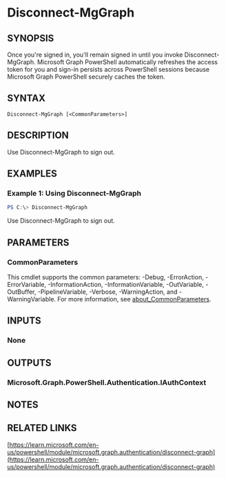 ﻿---
external help file: Microsoft.Graph.Authentication.dll-Help.xml
Module Name: Microsoft.Graph.Authentication
online version: https://learn.microsoft.com/en-us/powershell/module/microsoft.graph.authentication/disconnect-graph
schema: 2.0.0
---

# Disconnect-MgGraph

## SYNOPSIS
Once you're signed in, you'll remain signed in until you invoke Disconnect-MgGraph. Microsoft Graph PowerShell automatically refreshes the access token for you and sign-in persists across PowerShell sessions because Microsoft Graph PowerShell securely caches the token.

## SYNTAX

```
Disconnect-MgGraph [<CommonParameters>]
```

## DESCRIPTION
Use Disconnect-MgGraph to sign out.

## EXAMPLES

### Example 1: Using Disconnect-MgGraph
```powershell
PS C:\> Disconnect-MgGraph
```

Use Disconnect-MgGraph to sign out.

## PARAMETERS

### CommonParameters
This cmdlet supports the common parameters: -Debug, -ErrorAction, -ErrorVariable, -InformationAction, -InformationVariable, -OutVariable, -OutBuffer, -PipelineVariable, -Verbose, -WarningAction, and -WarningVariable. For more information, see [about_CommonParameters](http://go.microsoft.com/fwlink/?LinkID=113216).

## INPUTS

### None
## OUTPUTS

### Microsoft.Graph.PowerShell.Authentication.IAuthContext
## NOTES

## RELATED LINKS

[https://learn.microsoft.com/en-us/powershell/module/microsoft.graph.authentication/disconnect-graph](https://learn.microsoft.com/en-us/powershell/module/microsoft.graph.authentication/disconnect-graph)

